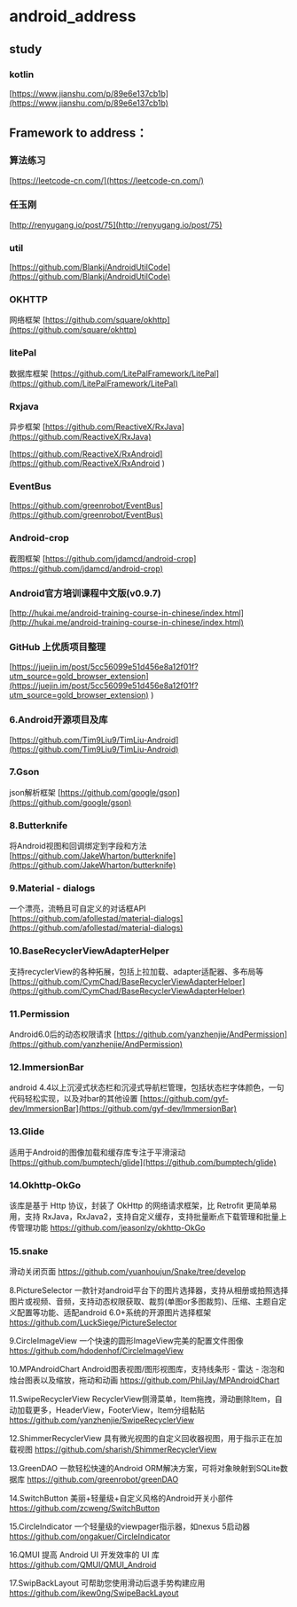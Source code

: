 # android_address

## study 

### kotlin
[https://www.jianshu.com/p/89e6e137cb1b](https://www.jianshu.com/p/89e6e137cb1b)

## Framework to address：

### 算法练习
[https://leetcode-cn.com/](https://leetcode-cn.com/)

### 任玉刚
[http://renyugang.io/post/75](http://renyugang.io/post/75)

### util
[https://github.com/Blankj/AndroidUtilCode](https://github.com/Blankj/AndroidUtilCode)
### OKHTTP
网络框架
[https://github.com/square/okhttp](https://github.com/square/okhttp)
   
### litePal
数据库框架
[https://github.com/LitePalFramework/LitePal](https://github.com/LitePalFramework/LitePal)
  
### Rxjava
异步框架
[https://github.com/ReactiveX/RxJava](https://github.com/ReactiveX/RxJava)

[https://github.com/ReactiveX/RxAndroid](https://github.com/ReactiveX/RxAndroid )

### EventBus
[https://github.com/greenrobot/EventBus](https://github.com/greenrobot/EventBus)
    
### Android-crop 
截图框架
[https://github.com/jdamcd/android-crop](https://github.com/jdamcd/android-crop)
    
### Android官方培训课程中文版(v0.9.7)
[http://hukai.me/android-training-course-in-chinese/index.html](http://hukai.me/android-training-course-in-chinese/index.html)

### GitHub 上优质项目整理
[https://juejin.im/post/5cc56099e51d456e8a12f01f?utm_source=gold_browser_extension](https://juejin.im/post/5cc56099e51d456e8a12f01f?utm_source=gold_browser_extension)
)

### 6.Android开源项目及库
[https://github.com/Tim9Liu9/TimLiu-Android](https://github.com/Tim9Liu9/TimLiu-Android)

### 7.Gson
json解析框架
[https://github.com/google/gson](https://github.com/google/gson)

### 8.Butterknife
将Android视图和回调绑定到字段和方法
[https://github.com/JakeWharton/butterknife](https://github.com/JakeWharton/butterknife)

### 9.Material - dialogs
一个漂亮，流畅且可自定义的对话框API
[https://github.com/afollestad/material-dialogs](https://github.com/afollestad/material-dialogs)

### 10.BaseRecyclerViewAdapterHelper
支持recyclerView的各种拓展，包括上拉加载、adapter适配器、多布局等
[https://github.com/CymChad/BaseRecyclerViewAdapterHelper](https://github.com/CymChad/BaseRecyclerViewAdapterHelper)

### 11.Permission
Android6.0后的动态权限请求
[https://github.com/yanzhenjie/AndPermission](https://github.com/yanzhenjie/AndPermission)

### 12.ImmersionBar
android 4.4以上沉浸式状态栏和沉浸式导航栏管理，包括状态栏字体颜色，一句代码轻松实现，以及对bar的其他设置
[https://github.com/gyf-dev/ImmersionBar](https://github.com/gyf-dev/ImmersionBar)

### 13.Glide
适用于Android的图像加载和缓存库专注于平滑滚动
[https://github.com/bumptech/glide](https://github.com/bumptech/glide)

### 14.Okhttp-OkGo
该库是基于 Http 协议，封装了 OkHttp 的网络请求框架，比 Retrofit 更简单易用，支持 RxJava，RxJava2，支持自定义缓存，支持批量断点下载管理和批量上传管理功能
https://github.com/jeasonlzy/okhttp-OkGo

### 15.snake 
滑动关闭页面
https://github.com/yuanhoujun/Snake/tree/develop

8.PictureSelector
一款针对android平台下的图片选择器，支持从相册或拍照选择图片或视频、音频，支持动态权限获取、裁剪(单图or多图裁剪)、压缩、主题自定义配置等功能、适配android 6.0+系统的开源图片选择框架
https://github.com/LuckSiege/PictureSelector

9.CircleImageView
一个快速的圆形ImageView完美的配置文件图像
https://github.com/hdodenhof/CircleImageView

10.MPAndroidChart
Android图表视图/图形视图库，支持线条形 - 雷达 - 泡泡和烛台图表以及缩放，拖动和动画
https://github.com/PhilJay/MPAndroidChart

11.SwipeRecyclerView
RecyclerView侧滑菜单，Item拖拽，滑动删除Item，自动加载更多，HeaderView，FooterView，Item分组黏贴
https://github.com/yanzhenjie/SwipeRecyclerView

12.ShimmerRecyclerView
具有微光视图的自定义回收器视图，用于指示正在加载视图
https://github.com/sharish/ShimmerRecyclerView

13.GreenDAO
一款轻松快速的Android ORM解决方案，可将对象映射到SQLite数据库
https://github.com/greenrobot/greenDAO

14.SwitchButton
美丽+轻量级+自定义风格的Android开关小部件
https://github.com/zcweng/SwitchButton

15.CircleIndicator
一个轻量级的viewpager指示器，如nexus 5启动器
https://github.com/ongakuer/CircleIndicator

16.QMUI
提高 Android UI 开发效率的 UI 库
https://github.com/QMUI/QMUI_Android

17.SwipBackLayout
可帮助您使用滑动后退手势构建应用
https://github.com/ikew0ng/SwipeBackLayout


